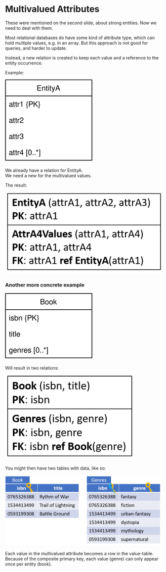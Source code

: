 ﻿# Multivalued Attributes

These were mentioned on the second slide, about strong entities.
Now we need to deal with them.

Most relational databases do have some kind of attribute type, which can hold multiple values, e.g. in an array. But this approach is not good for queries, and harder to update.

Instead, a new relation is created to keep each value and a reference to the entity occurrence.

Example:

![](MultiValuedER.svg)

We already have a relation for EntityA.\
We need a new for the multivalued values. 

The result:

![](MultivaluedRelations.png)

### Another more concrete example

![](BookER.svg)

Will result in two relations:

![](BookRelations.png)

You might then have two tables with data, like so:

![](BookExampleTables.png)

Each value in the multivalued attribute becomes a row in the value-table. Because of the composite primary key, each value (genre) can only appear once per entity (book). 